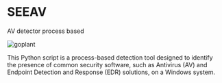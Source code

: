 # SEEAV
AV detector process based

![goplant](https://static0.gamerantimages.com/wordpress/wp-content/uploads/2021/03/CS-Go-Plant-Bomb.jpg)


This Python script is a process-based detection tool designed to identify the presence of common security software, such as Antivirus (AV) and Endpoint Detection and Response (EDR) solutions, on a Windows system.
